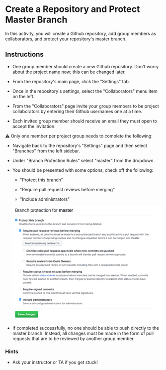 # Create a Repository and Protect Master Branch

In this activity, you will create a Github repository, add group members as collaborators, and protect your repository's master branch.

## Instructions

* One group member should create a new Github repository. Don't worry about the project name now; this can be changed later.

* From the repository's main page, click the "Settings" tab.

* Once in the repository's settings, select the "Collaborators" menu item on the left.

* From the "Collaborators" page invite your group members to be project collaborators by entering their Github usernames one at a time.

* Each invited group member should receive an email they must open to accept the invitation.

⚠️ Only one member per project group needs to complete the following: 

* Navigate back to the repository's "Settings" page and then select "Branches" from the left sidebar.

* Under "Branch Protection Rules" select "master" from the dropdown.

* You should be presented with some options, check off the following:

  * "Protect this branch"

  * "Require pull request reviews before merging"

  * "Include administrators"

  ![Protect Branch](Images/01-Protect.png)

* If completed successfully, no one should be able to push directly to the master branch. Instead, all changes must be made in the form of pull requests that are to be reviewed by another group member.

### Hints

* Ask your instructor or TA if you get stuck!
